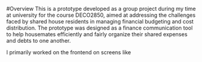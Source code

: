 #Overview
This is a prototype developed as a group project during my time at university for the course DECO2850, aimed at addressing the challenges faced by shared house residents in managing financial budgeting and cost distribution. The prototype was designed as a finance communication tool to help housemates efficiently and fairly organize their shared expenses and debts to one another.

I primarily worked on the frontend on screens like 


